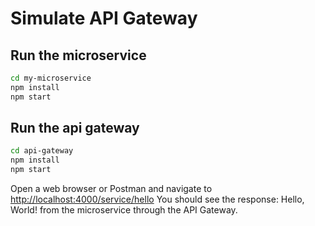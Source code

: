 # Simulate API Gateway

## Run the microservice

```bash
cd my-microservice
npm install
npm start
```

## Run the api gateway

```bash
cd api-gateway
npm install
npm start
```

Open a web browser or Postman and navigate to <http://localhost:4000/service/hello>
You should see the response: Hello, World! from the microservice through the API Gateway.
